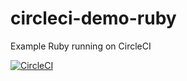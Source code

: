 # circleci-demo-ruby
Example Ruby running on CircleCI

[![CircleCI](https://circleci.com/gh/Slowhand0309/circleci-demo-ruby.svg?style=svg)](https://circleci.com/gh/Slowhand0309/circleci-demo-ruby)
